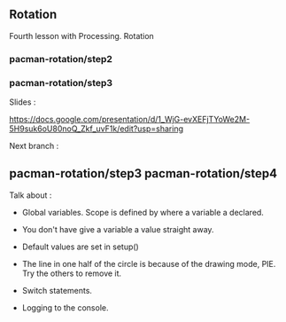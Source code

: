 Rotation
------------------

Fourth lesson with Processing.  Rotation
### pacman-rotation/step2
### pacman-rotation/step3

Slides :

https://docs.google.com/presentation/d/1_WjG-evXEFjTYoWe2M-5H9suk6oU80noQ_Zkf_uvF1k/edit?usp=sharing

Next branch :

pacman-rotation/step3
pacman-rotation/step4
---

Talk about :

- Global variables.  Scope is defined by where a variable a declared.
- You don't have give a variable a value straight away.

- Default values are set in setup()
- The line in one half of the circle is because of the drawing mode, PIE.  Try the others to remove it.

- Switch statements.
- Logging to the console.

